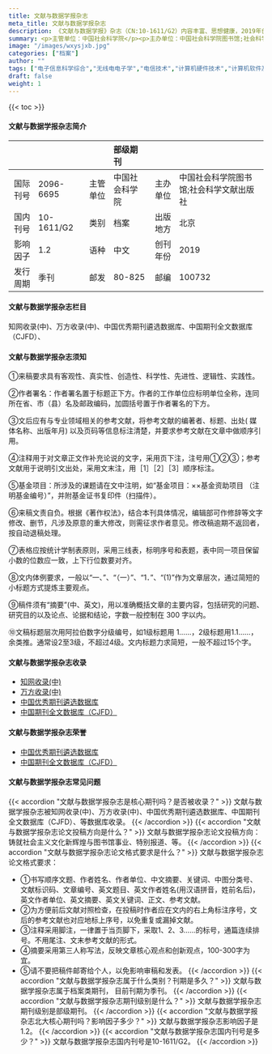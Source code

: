 ```yaml
---
title: 文献与数据学报杂志
meta_title: 文献与数据学报杂志
description: 《文献与数据学报》杂志（CN:10-1611/G2）内容丰富、思想健康，2019年创刊，目前以季刊形式发行，刊物对外积极扩大宣传，致力于提高杂志质量与影响。杂志是一本专注于文献学、信息学和数据科学领域的学术期刊。该杂志旨在促进学术交流，推动文献学、信息学和数据科学的发展，为研究人员、学者和专业人士提供一个发表研究成果的平台。 杂志背景深厚，由一批在文献学、信息学和数据科学领域具有深厚学术背景和丰富实践经验的专家学者发起。他们认识到，随着信息技术的快速发展，对文献资源的管理和利用、数据的收集、处理和分析的需求日益增加。因此，创建这样一个期刊，不仅可以分享最新的研究成果，还可以促进跨学科的合作与交流。 《文献与数据学报》杂志涵盖了广泛的主题，包括但不限于：文献资源的数字化、信息检索技术、数据挖掘、大数据分析、知识管理、数字图书馆建设、电子出版以及相关法律和伦理问题。杂志鼓励采用创新的方法和理论，对传统文献学和新兴的数据科学进行深入研究。杂志采用严格的同行评审制度，确保发表的文章具有高质量和学术价值。编辑委员会由国内外知名学者组成，他们对提交的论文进行公正、客观的评审。此外，杂志也注重开放获取和学术交流，支持作者将其研究成果以开放获取的形式发布，以便更广泛的读者群体能够访问和利用。 总的来说，《文献与数据学报》杂志是一个连接学术界和实践界的桥梁，它不仅为学术研究提供了一个展示窗口，也为文献资源的管理和数据科学的应用提供了宝贵的参考和指导。通过不断的努力和创新，该杂志已经成为文献学、信息学和数据科学领域内一个重要的学术交流平台。
summary: <p>主管单位：中国社会科学院</p><p>主办单位：中国社会科学院图书馆;社会科学文献出版社</p><p>发行级别：部级期刊</p><p>发行周期：季刊</p>
image: "/images/wxysjxb.jpg"
categories: ["档案"]
author: ""
tags: ["电子信息科学综合","无线电电子学","电信技术","计算机硬件技术","计算机软件及计算机应用","互联网技术","自动化技术","新闻与传媒","出版","图书情报与数字图书馆","档案及博物馆",]
draft: false
weight: 1
---
```


{{< toc >}}

#### 文献与数据学报杂志简介
|               |                               |               | 部级期刊        |               |                           |
| ------------: | :---------------------------- | ------------: | :---------------------------- | ------------: | :------------------------ |
| 国际刊号      | 2096-6695   | 主管单位      | 中国社会科学院     | 主办单位      | 中国社会科学院图书馆;社会科学文献出版社     |
| 国内刊号      | 10-1611/G2        | 类别          | 档案       | 出版地方      | 北京           |
| 影响因子      | 1.2        | 语种          | 中文             | 创刊年份      | 2019    |
| 发行周期      | 季刊    | 邮发          | 80-825              | 邮编          | 100732      |

#### 文献与数据学报杂志栏目
<span>知网收录(中)</span>、<span>万方收录(中)</span>、<span>中国优秀期刊遴选数据库</span>、<span>中国期刊全文数据库（CJFD）</span>、

#### 文献与数据学报杂志须知
<p><p>
	①来稿要求具有客观性、真实性、创造性、科学性、先进性、逻辑性、实践性。
</p><p>
	②作者署名：作者署名置于标题正下方。作者的工作单位应标明单位全称，连同所在省、市（县）名及邮政编码，加圆括号置于作者署名的下方。
</p><p>
	③文后应有与专业领域相关的参考文献，将参考文献的编著者、标题、出处( 媒体名称、出版年月) 以及页码等信息标注清楚，并要求参考文献在文章中做顺序引用。
</p><p>
	④注释用于对文章正文作补充论说的文字，采用页下注，注号用①②③；参考文献用于说明引文出处，采用文末注，用［1］［2］［3］顺序标注。
</p><p>
	⑤基金项目：所涉及的课题请在文中注明，如“基金项目：××基金资助项目 （注明基金编号）”，并附基金证书复印件（扫描件）。
</p><p>
	⑥来稿文责自负。根据《著作权法》，结合本刊具体情况，编辑部可作修辞等文字修改、删节，凡涉及原意的重大修改，则需征求作者意见。修改稿逾期不返回者，按自动退稿处理。
</p><p>
	⑦表格应按统计学制表原则，采用三线表，标明序号和表题，表中同一项目保留小数的位数应一致，上下行位数要对齐。
</p><p>
	⑧文内体例要求，一般以“一、”、“（一）”、“1．”、“(1)”作为文章层次，通过简短的小标题方式提炼主要观点。
</p><p>
	⑨稿件须有“摘要”(中、英文)，用以准确概括文章的主要内容，包括研究的问题、研究目的以及论点、论据和结论，字数一般控制在 300 字以内。
</p><p>
	⑩文稿标题层次用阿拉伯数字分级编号，如1级标题用 1……，2级标题用1.1……，余类推。通常设2至3级，不超过4级。文内标题力求简短，一般不超过15个字。
</p></p>


#### 文献与数据学报杂志收录
<ul>
    <li class="inline-block">
        <a class="bg-theme-light hover:bg-primary dark:bg-darkmode-theme-light dark:hover:bg-darkmode-primary dark:hover:text-dark m-1 block rounded px-3 py-1 hover:text-white" href="#文献与数据学报杂志收录">
        知网收录(中)
        </a>
    </li>
    <li class="inline-block">
        <a class="bg-theme-light hover:bg-primary dark:bg-darkmode-theme-light dark:hover:bg-darkmode-primary dark:hover:text-dark m-1 block rounded px-3 py-1 hover:text-white" href="#文献与数据学报杂志收录">
        万方收录(中)
        </a>
    </li>
    <li class="inline-block">
        <a class="bg-theme-light hover:bg-primary dark:bg-darkmode-theme-light dark:hover:bg-darkmode-primary dark:hover:text-dark m-1 block rounded px-3 py-1 hover:text-white" href="#文献与数据学报杂志收录">
        中国优秀期刊遴选数据库
        </a>
    </li>
    <li class="inline-block">
        <a class="bg-theme-light hover:bg-primary dark:bg-darkmode-theme-light dark:hover:bg-darkmode-primary dark:hover:text-dark m-1 block rounded px-3 py-1 hover:text-white" href="#文献与数据学报杂志收录">
        中国期刊全文数据库（CJFD）
        </a>
    </li>
</ul>



#### 文献与数据学报杂志荣誉
<ul>
    <li class="inline-block">
        <a class="bg-theme-light hover:bg-primary dark:bg-darkmode-theme-light dark:hover:bg-darkmode-primary dark:hover:text-dark m-1 block rounded px-3 py-1 hover:text-white" href="#文献与数据学报杂志荣誉">
        中国优秀期刊遴选数据库
        </a>
    </li>
    <li class="inline-block">
        <a class="bg-theme-light hover:bg-primary dark:bg-darkmode-theme-light dark:hover:bg-darkmode-primary dark:hover:text-dark m-1 block rounded px-3 py-1 hover:text-white" href="#文献与数据学报杂志荣誉">
        中国期刊全文数据库（CJFD）
        </a>
    </li>
</ul>












#### 文献与数据学报杂志常见问题
{{< accordion "文献与数据学报杂志是核心期刊吗？是否被收录？" >}}
文献与数据学报杂志被知网收录(中)、万方收录(中)、中国优秀期刊遴选数据库、中国期刊全文数据库（CJFD）、等数据库收录。
{{< /accordion >}}
{{< accordion "文献与数据学报杂志论文投稿方向是什么？" >}}
文献与数据学报杂志论文投稿方向：铸就社会主义文化新辉煌与图书馆事业、特别报道、等。
{{< /accordion >}}
{{< accordion "文献与数据学报杂志论文格式要求是什么？" >}}
文献与数据学报杂志论文格式要求：
- ①书写顺序文题、作者姓名、作者单位、中文摘要、关键词、中图分类号、文献标识码、文章编号、英文题目、英文作者姓名(用汉语拼音，姓前名后)，英文作者单位、英文摘要、英文关键词、正文、参考文献。
- ②为方便前后文献对照检查，在投稿时作者应在文内的右上角标注序号，文后的参考文献也对应地标上序号，以免重复或漏掉文献。
- ③注释采用脚注，一律置于当页脚下，采取1、2、3……的标号，通篇连续排号。不用尾注、文末参考文献的形式。
- ④摘要采用第三人称写法，反映文章核心观点和创新观点，100-300字为宜。
- ⑤请不要把稿件邮寄给个人，以免影响审稿和发表。
{{< /accordion >}}
{{< accordion "文献与数据学报杂志属于什么类别？刊期是多久？" >}}
文献与数据学报杂志属于档案类期刊， 目前刊期为季刊。
{{< /accordion >}}
{{< accordion "文献与数据学报杂志期刊级别是什么？" >}}
文献与数据学报杂志期刊级别是部级期刊。
{{< /accordion >}}
{{< accordion "文献与数据学报杂志北大核心期刊吗？影响因子多少？" >}}
文献与数据学报杂志影响因子是1.2。
{{< /accordion >}}
{{< accordion "文献与数据学报杂志国内刊号是多少？" >}}
文献与数据学报杂志国内刊号是10-1611/G2。
{{< /accordion >}}